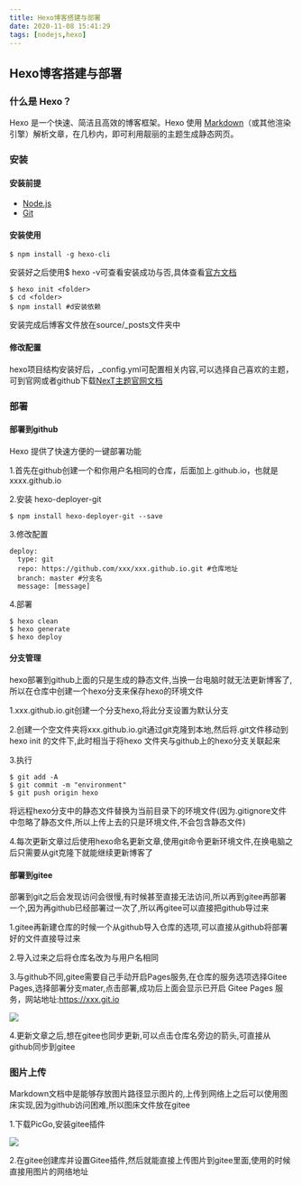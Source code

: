 ```yaml
---
title: Hexo博客搭建与部署
date: 2020-11-08 15:41:29
tags: [nodejs,hexo]
---
```


## Hexo博客搭建与部署

### 什么是 Hexo？

Hexo 是一个快速、简洁且高效的博客框架。Hexo 使用 [Markdown](http://daringfireball.net/projects/markdown/)（或其他渲染引擎）解析文章，在几秒内，即可利用靓丽的主题生成静态网页。

<!--more-->

### 安装

#### 安装前提

- [Node.js](http://nodejs.org/) 
- [Git](http://git-scm.com/)

#### 安装使用

```shell
$ npm install -g hexo-cli
```

安装好之后使用$ hexo -v可查看安装成功与否,具体查看[官方文档](https://hexo.io/zh-cn/)

```shell
$ hexo init <folder>
$ cd <folder>
$ npm install #d安装依赖
```

安装完成后博客文件放在source/_posts文件夹中

#### 修改配置

hexo项目结构安装好后，_config.yml可配置相关内容,可以选择自己喜欢的主题，可到官网或者github下载[NexT主题官网文档](https://theme-next.js.org/)

### 部署

#### 部署到github

Hexo 提供了快速方便的一键部署功能

1.首先在github创建一个和你用户名相同的仓库，后面加上.github.io，也就是xxxx.github.io

2.安装 hexo-deployer-git

```shell
$ npm install hexo-deployer-git --save
```

3.修改配置

```shell
deploy:
  type: git
  repo: https://github.com/xxx/xxx.github.io.git #仓库地址
  branch: master #分支名
  message: [message]
```

4.部署

```shell
$ hexo clean
$ hexo generate
$ hexo deploy
```

#### 分支管理

hexo部署到github上面的只是生成的静态文件,当换一台电脑时就无法更新博客了,所以在仓库中创建一个hexo分支来保存hexo的环境文件

1.xxx.github.io.git创建一个分支hexo,将此分支设置为默认分支

2.创建一个空文件夹将xxx.github.io.git通过git克隆到本地,然后将.git文件移动到hexo init 的文件下,此时相当于将hexo 文件夹与github上的hexo分支关联起来

3.执行

```shell
$ git add -A
$ git commit -m "environment"
$ git push origin hexo
```

将远程hexo分支中的静态文件替换为当前目录下的环境文件(因为.gitignore文件中忽略了静态文件,所以上传上去的只是环境文件,不会包含静态文件)

4.每次更新文章过后使用hexo命名更新文章,使用git命令更新环境文件,在换电脑之后只需要从git克隆下就能继续更新博客了

#### 部署到gitee

部署到git之后会发现访问会很慢,有时候甚至直接无法访问,所以再到gitee再部署一个,因为再github已经部署过一次了,所以再gitee可以直接把github导过来

1.gitee再新建仓库的时候一个从github导入仓库的选项,可以直接从github将部署好的文件直接导过来

2.导入过来之后将仓库名改为与用户名相同

3.与github不同,gitee需要自己手动开启Pages服务,在仓库的服务选项选择Gitee Pages,选择部署分支mater,点击部署,成功后上面会显示已开启 Gitee Pages 服务，网站地址:https://xxx.git.io

![](https://gitee.com/LazyC-99/blog-images/raw/master/img/20201108153519.png)

4.更新文章之后,想在gitee也同步更新,可以点击仓库名旁边的箭头,可直接从github同步到gitee

### 图片上传

Markdown文档中是能够存放图片路径显示图片的,上传到网络上之后可以使用图床实现,因为github访问困难,所以图床文件放在gitee



1.下载PicGo,安装gitee插件

![](https://gitee.com/LazyC-99/blog-images/raw/master/img/20201108153403.png)



2.在gitee创建库并设置Gitee插件,然后就能直接上传图片到gitee里面,使用的时候直接用图片的网络地址
